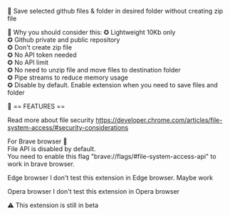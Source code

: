 📢 Save selected github files & folder in desired folder without creating zip file

📌 Why you should consider this:
✪ Lightweight 10Kb only\
✪ Github private and public repository\
✪ Don't create zip file\
✪ No API token needed\
✪ No API limit\
✪ No need to unzip file and move files to destination folder\
✪ Pipe streams to reduce memory usage\
✪ Disable by default. Enable extension when you need to save files and folder

📌 == FEATURES ==

Read more about file security
https://developer.chrome.com/articles/file-system-access/#security-considerations

For Brave browser 🦁\
File API is disabled by default.\
You need to enable this flag "brave://flags/#file-system-access-api" to work in brave browser.

Edge browser
I don't test this extension in Edge browser. Maybe work

Opera browser
I don't test this extension in Opera browser

⚠️ This extension is still in beta
